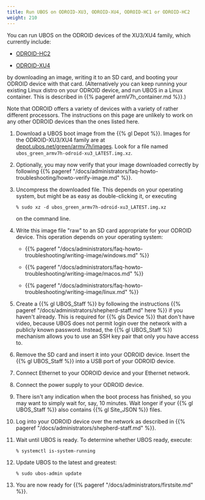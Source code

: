 ```yaml
---
title: Run UBOS on ODROID-XU3, ODROID-XU4, ODROID-HC1 or ODROID-HC2
weight: 210
---
```


You can run UBOS on the ODROID devices of the XU3/XU4 family, which currently include:

* [ODROID-HC2](https://www.hardkernel.com/shop/odroid-hc2-home-cloud-two/)

* [ODROID-XU4](https://www.hardkernel.com/shop/odroid-xu4-special-price/)

by downloading an image, writing it to an SD card, and booting your ODROID device with that card.
(Alternatively you can keep running your existing Linux distro on your ODROID device, and
run UBOS in a Linux container. This is described in {{% pageref armV7h_container.md %}}.)

Note that ODROID offers a variety of devices with a variety of rather different processors.
The instructions on this page are unlikely to work on any other ODROID devices than the ones
listed here.

1. Download a UBOS boot image from the {{% gl Depot %}}.
   Images for the ODROID-XU3/XU4 family are at
   [depot.ubos.net/green/armv7h/images](http://depot.ubos.net/green/armv7h/images).
   Look for a file named ``ubos_green_armv7h-odroid-xu3_LATEST.img.xz``.

1. Optionally, you may now verify that your image downloaded correctly by following
   {{% pageref "/docs/administrators/faq-howto-troubleshooting/howto-verify-image.md" %}}.

1. Uncompress the downloaded file. This depends on your operating system, but might be as
   easy as double-clicking it, or executing

   ```
   % sudo xz -d ubos_green_armv7h-odroid-xu3_LATEST.img.xz
   ```

   on the command line.

1. Write this image file "raw" to an SD card appropriate for your ODROID device. This
   operation depends on your operating system:

   * {{% pageref "/docs/administrators/faq-howto-troubleshooting/writing-image/windows.md" %}}

   * {{% pageref "/docs/administrators/faq-howto-troubleshooting/writing-image/macos.md" %}}

   * {{% pageref "/docs/administrators/faq-howto-troubleshooting/writing-image/linux.md" %}}

1. Create a {{% gl UBOS_Staff %}} by following the instructions
   {{% pageref "/docs/administrators/shepherd-staff.md" here %}} if you haven't already. This is
   required for {{% gls Device %}} that don't have video, because UBOS does not permit
   login over the network with a publicly known password. Instead, the {{% gl UBOS_Staff %}}
   mechanism allows you to use an SSH key pair that only you have access to.

1. Remove the SD card and insert it into your ODROID device. Insert the {{% gl UBOS_Staff %}}
   into a USB port of your ODROID device.

1. Connect Ethernet to your ODROID device and your Ethernet network.

1. Connect the power supply to your ODROID device.

1. There isn't any indication when the boot process has finished, so you may want to
   simply wait for, say, 10 minutes. Wait longer if your {{% gl UBOS_Staff %}} also
   contains {{% gl Site_JSON %}} files.

1. Log into your ODROID device over the network as described in
   {{% pageref "/docs/administrators/shepherd-staff.md" %}}.

1. Wait until UBOS is ready. To determine whether UBOS ready, execute:

   ```
   % systemctl is-system-running
   ```

1. Update UBOS to the latest and greatest:

   ```
   % sudo ubos-admin update
   ```

1. You are now ready for {{% pageref "/docs/administrators/firstsite.md" %}}.
